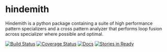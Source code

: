 # hindemith

Hindemith is a python package containing a suite of high performance pattern specializers and a 
cross pattern analyzer that performs loop fusion across specializer where possible and optimal.

[![Build Status](https://travis-ci.org/ucb-sejits/hindemith.svg?branch=master)](https://travis-ci.org/ucb-sejits/hindemith)
[![Coverage Status](https://coveralls.io/repos/ucb-sejits/hindemith/badge.png)](https://coveralls.io/r/ucb-sejits/hindemith)
[![Docs](https://readthedocs.org/projects/hindemith/badge/?version=latest)](http://hindemith.readthedocs.org/en/latest/)
[![Stories in Ready](https://badge.waffle.io/ucb-sejits/hindemith.png?label=ready&title=Ready)](https://waffle.io/ucb-sejits/hindemith)
